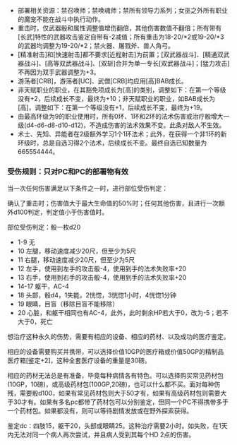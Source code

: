 - 部署相关资源：禁召唤师；禁唤魂师；禁所有领导力系列；女巫之外所有职业的魔宠不能在战斗中执行动作。
- 重击时，仅武器骰和属性调整值增伤翻倍，其他伤害数值不翻倍；所有带有[长武]特性的武器攻击鉴定自带有-2减值；所有重击为18-20/*2或19-20/*3的武器均调整为19-20/*2；禁火器、屠戮斧、兽人角弓。
- [精准射击]和[快速射击]都不要求[近程射击]为前置；[双武器战斗]、[精通双武器战斗]、[高等双武器战斗]、[双斩]合并为单一专长[双武器战斗]；[猛力攻击]不再因为双手武器调整为+3。
- 游荡者[CRB]，游荡者[UC]、武僧[CRB]均应用[高]BAB成长。
- 非天赋职业的职业，在其豁免项成长为[高]的类别，调整如下：在第一个等级没有+2，后续成长不变，最终为+10；非天赋职业的职业，如BAB成长为[高]，调整如下：在第一个等级没有+1，后续成长不变，最终为+19。
- 由最高环级为9的职业使用时，所有0环、1环和2环的法术伤害或治疗骰增大一级(d4-d6-d8-d10-d12)，不造成伤害的法术效果不变。此条对敌人不生效。
- 术士、先知、异能者在2级额外学习1个1环法术；此外，在获得一个非1环的新环级时，总是自选习得2个法术，后续成长不变。最终自选已知数量为665554444。

### 受伤规则：只对PC和PC的部署物有效

当一次任何伤害满足以下条件之一时，进行部位受伤判定：

确认了重击时；伤害值大于最大生命值的50%时；任何其他伤害，且进行一次额外d100判定，判定值小于伤害值时。

部位受伤判定：骰一枚d20
- 1-9 无
- 10 左腿，移动速度减少20尺，但至少为5尺
- 11 右腿，移动速度减少20尺，但至少为5尺
- 12 左手，使用到左手的攻击骰-4，使用到手的法术失败率+20
- 13 右手，使用到右手的攻击骰-4，使用到手的法术失败率+20
- 14-17 躯干，AC-4
- 18 头部，骰d4，1失能，2恍惚，3恍惚1小时，4恍惚1分钟
- 19 眼睛，目盲（移除目盲不能移除）
- 20 心脏，和躯干相同也有AC-4，此外，此时剩余HP若大于0，改为-5；若不大于0，死亡

想治疗这种永久的伤势，需要有相应的设备、相应的药材、以及成功的医疗鉴定。

相应的设备需要购买并携带，可以选择价值10GP的医疗箱或价值50GP的精制品医疗箱[鉴定+2]，这种全套医疗设备的重量是30磅。

相应的药材无法总是有准备，毕竟每种病情各有特色。可以选择购买常见药材包(10GP，10磅)，或高级药材包(100GP,20磅)，也可以什么都不买。面对每种伤残，需要骰d100，如果有常见药材包则大于50才有，如果有高级药材包则需要大于30才有。如果有多名pc都带了药材包可以分别鉴定，但同一个PC不得携带多于一个药材包。如果都没有，则可以等待剧情发放或在野外探索获得。

鉴定dc：四肢15，躯干20，头部或眼睛25。这种治疗需要2小时。如失败，在1天内无法对同一个病人再次尝试，并且病人受到其每个HD 2点的伤害。